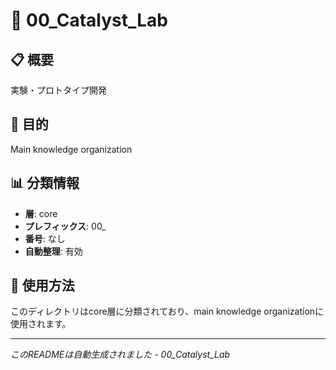 # 📂 00_Catalyst_Lab

## 📋 概要
実験・プロトタイプ開発

## 🎯 目的
Main knowledge organization

## 📊 分類情報
- **層**: core
- **プレフィックス**: 00_
- **番号**: なし
- **自動整理**: 有効

## 📝 使用方法
このディレクトリはcore層に分類されており、main knowledge organizationに使用されます。

---
*このREADMEは自動生成されました - 00_Catalyst_Lab*
